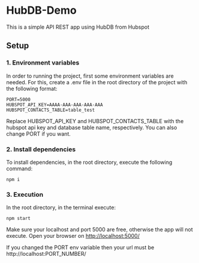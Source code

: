 # HubDB-Demo

This is a simple API REST app using HubDB from Hubspot

## Setup

### 1. Environment variables

In order to running the project, first some environment variables are needed. For this, create a .env file in the root directory of the project with the following format:

```
PORT=5000
HUBSPOT_API_KEY=AAAA-AAA-AAA-AAA-AAA
HUBSPOT_CONTACTS_TABLE=table_test
```

Replace HUBSPOT_API_KEY and HUBSPOT_CONTACTS_TABLE with the hubspot api key and database table name, respectively. You can also change PORT if you want.

### 2. Install dependencies

To install dependencies, in the root directory, execute the following command:

```
npm i
```

### 3. Execution

In the root directory, in the terminal execute:

```
npm start
```

Make sure your localhost and port 5000 are free, otherwise the app will not execute.
Open your browser on [http://localhost:5000/](http://localhost:5000/)

If you changed the PORT env variable then your url must be http://localhost:PORT_NUMBER/
